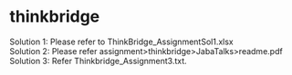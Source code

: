 # thinkbridge

Solution 1: Please refer to ThinkBridge_AssignmentSol1.xlsx<br>
Solution 2: Please refer assignment>thinkbridge>JabaTalks>readme.pdf<br>
Solution 3: Refer Thinkbridge_Assignment3.txt.
